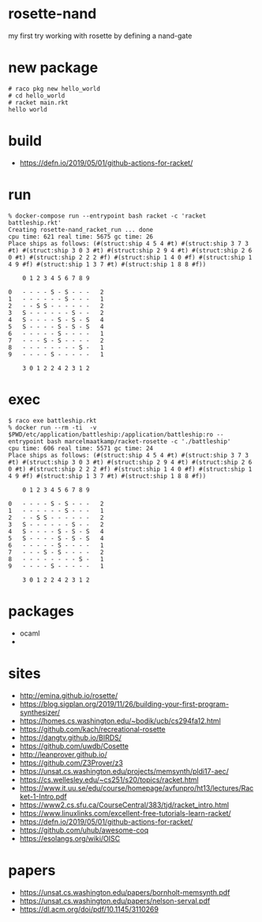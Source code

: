 # rosette-nand
my first try working with rosette by defining a nand-gate

# new package 
```
# raco pkg new hello_world
# cd hello_world
# racket main.rkt 
hello world
```

# build
 - https://defn.io/2019/05/01/github-actions-for-racket/

# run
```
% docker-compose run --entrypoint bash racket -c 'racket battleship.rkt'
Creating rosette-nand_racket_run ... done
cpu time: 621 real time: 5675 gc time: 26
Place ships as follows: (#(struct:ship 4 5 4 #t) #(struct:ship 3 7 3 #t) #(struct:ship 3 0 3 #t) #(struct:ship 2 9 4 #t) #(struct:ship 2 6 0 #t) #(struct:ship 2 2 2 #f) #(struct:ship 1 4 0 #f) #(struct:ship 1 4 9 #f) #(struct:ship 1 3 7 #t) #(struct:ship 1 8 8 #f))

    0 1 2 3 4 5 6 7 8 9    

0   - - - - S - S - - -   2
1   - - - - - - S - - -   1
2   - - S S - - - - - -   2
3   S - - - - - - S - -   2
4   S - - - - S - S - S   4
5   S - - - - S - S - S   4
6   - - - - - S - - - -   1
7   - - - S - S - - - -   2
8   - - - - - - - - S -   1
9   - - - - S - - - - -   1

    3 0 1 2 2 4 2 3 1 2   
```

# exec
```
$ raco exe battleship.rkt
% docker run --rm -ti  -v $PWD/etc/application/battleship:/application/battleship:ro --entrypoint bash marcelmaatkamp/racket-rosette -c './battleship'
cpu time: 606 real time: 5571 gc time: 24
Place ships as follows: (#(struct:ship 4 5 4 #t) #(struct:ship 3 7 3 #t) #(struct:ship 3 0 3 #t) #(struct:ship 2 9 4 #t) #(struct:ship 2 6 0 #t) #(struct:ship 2 2 2 #f) #(struct:ship 1 4 0 #f) #(struct:ship 1 4 9 #f) #(struct:ship 1 3 7 #t) #(struct:ship 1 8 8 #f))

    0 1 2 3 4 5 6 7 8 9    

0   - - - - S - S - - -   2
1   - - - - - - S - - -   1
2   - - S S - - - - - -   2
3   S - - - - - - S - -   2
4   S - - - - S - S - S   4
5   S - - - - S - S - S   4
6   - - - - - S - - - -   1
7   - - - S - S - - - -   2
8   - - - - - - - - S -   1
9   - - - - S - - - - -   1

    3 0 1 2 2 4 2 3 1 2    
```

# packages
 - ocaml
 - 

# sites
 - http://emina.github.io/rosette/ 
 - https://blog.sigplan.org/2019/11/26/building-your-first-program-synthesizer/
 - https://homes.cs.washington.edu/~bodik/ucb/cs294fa12.html
 - https://github.com/kach/recreational-rosette
 - https://dangtv.github.io/BIRDS/
 - https://github.com/uwdb/Cosette
 - http://leanprover.github.io/
 - https://github.com/Z3Prover/z3
 - https://unsat.cs.washington.edu/projects/memsynth/pldi17-aec/
 - https://cs.wellesley.edu/~cs251/s20/topics/racket.html
 - https://www.it.uu.se/edu/course/homepage/avfunpro/ht13/lectures/Racket-1-Intro.pdf
 - https://www2.cs.sfu.ca/CourseCentral/383/tjd/racket_intro.html
 - https://www.linuxlinks.com/excellent-free-tutorials-learn-racket/
 - https://defn.io/2019/05/01/github-actions-for-racket/
 - https://github.com/uhub/awesome-coq
 - https://esolangs.org/wiki/OISC

# papers
 - https://unsat.cs.washington.edu/papers/bornholt-memsynth.pdf
 - https://unsat.cs.washington.edu/papers/nelson-serval.pdf
 - https://dl.acm.org/doi/pdf/10.1145/3110269
